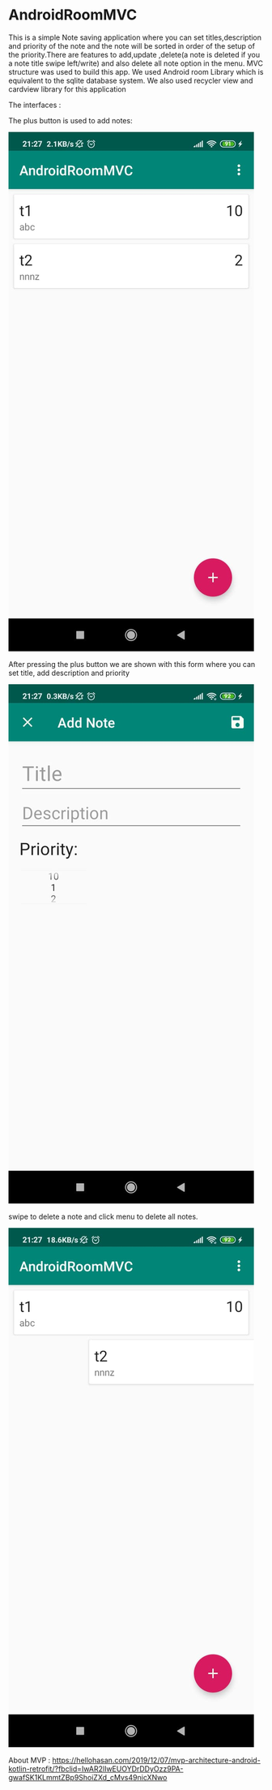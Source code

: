 # AndroidRoomMVC

This is a simple Note saving application where you can set titles,description and priority of the note and the note will be sorted in order
of the setup of the priority.There are features to add,update ,delete(a note is deleted if you a note title swipe left/write) and also 
delete all note option in the menu.
MVC structure was used to build this app.
We used Android room Library which is equivalent to the sqlite database system.
We also used recycler view and cardview library for this application


The interfaces :



The plus button is used to add notes:

![Image description](https://github.com/PlabonKumarsaha/AndroidRoomMVC/blob/master/images/78542324_760892381053603_1774269355257757696_n.jpg)





After pressing the plus button we are shown with this form where you can set title, add description and priority


![Image description](https://github.com/PlabonKumarsaha/AndroidRoomMVC/blob/master/images/78322959_2524598121160707_7698239479441522688_n.jpg)





swipe to delete a note and click menu to delete all notes.


![Image description](https://github.com/PlabonKumarsaha/AndroidRoomMVC/blob/master/images/77156470_2193699640934959_885923715894738944_n.jpg)



About MVP : https://hellohasan.com/2019/12/07/mvp-architecture-android-kotlin-retrofit/?fbclid=IwAR2lIwEUOYDrDDyOzz9PA-gwafSK1KLmmtZBp9ShoiZXd_cMvs49nicXNwo


